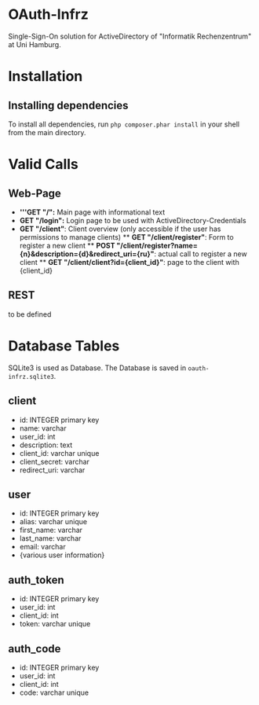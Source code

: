 # OAuth-Infrz
Single-Sign-On solution for ActiveDirectory of "Informatik Rechenzentrum" at Uni Hamburg.

# Installation
## Installing dependencies
To install all dependencies, run `php composer.phar install` in your shell from the main directory.

# Valid Calls
## Web-Page
* __'''GET "/":__ Main page with informational text
* __GET "/login":__ Login page to be used with ActiveDirectory-Credentials
* __GET "/client"__: Client overview (only accessible if the user has permissions to manage clients)
** __GET "/client/register"__: Form to register a new client
** __POST "/client/register?name={n}&description={d}&redirect_uri={ru}"__: actual call to register a new client
** __GET "/client/client?id={client_id}"__: page to the client with {client_id}

## REST
to be defined

# Database Tables
SQLite3 is used as Database. The Database is saved in `oauth-infrz.sqlite3`.

## client
* id: INTEGER primary key
* name: varchar
* user_id: int
* description: text
* client_id: varchar unique
* client_secret: varchar
* redirect_uri: varchar

## user
* id: INTEGER primary key
* alias: varchar unique
* first_name: varchar
* last_name: varchar
* email: varchar
* {various user information}

## auth_token
* id: INTEGER primary key
* user_id: int
* client_id: int
* token: varchar unique

## auth_code
* id: INTEGER primary key
* user_id: int
* client_id: int
* code: varchar unique
